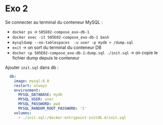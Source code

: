 # Exo 2

Se connecter au terminal du conteneur MySQL :

- `docker ps` → `S05E02-compose_exo-db-1`
- `docker exec -it S05E02-compose_exo-db-1 bash`
- `mysqldump --no-tablespaces  -u user -p mydb > /dump.sql`
- `exit` → on sort du terminal du conteneur DB
- `docker cp S05E02-compose_exo-db-1:dump.sql ./init.sql` → on copie le fichier dump depuis le conteneur

Ajouter `init.sql` dans db :

```yml
  db:
    image: mysql:8.0
    restart: always
    environment:
      MYSQL_DATABASE: mydb
      MYSQL_USER: user
      MYSQL_PASSWORD: pwd
      MYSQL_RANDOM_ROOT_PASSWORD: '1'
    volumes:
      - ./init.sql:/docker-entrypoint-initdb.d/init.sql
```